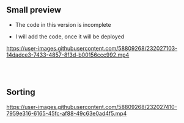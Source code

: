 ## Small preview

- The code in this version is incomplete

- I will add the code, once it will be deployed


https://user-images.githubusercontent.com/58809268/232027103-14dadce3-7433-4857-8f3d-b00156ccc992.mp4


<br>
<br>


## Sorting


https://user-images.githubusercontent.com/58809268/232027410-7959e316-6165-45fc-af88-49c63e0ad4f5.mp4


